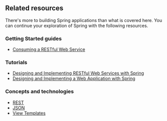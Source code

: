 ## Related resources

There's more to building Spring applications than what is covered here. You can continue your exploration of Spring with the following resources.

### Getting Started guides

* [Consuming a RESTful Web Service][gs-consuming-rest]

[gs-consuming-rest]: /guides/gs/consuming-rest/

### Tutorials

* [Designing and Implementing RESTful Web Services with Spring][tut-rest]
* [Designing and Implementing a Web Application with Spring][tut-web]

[tut-rest]: /guides/tutorials/rest
[tut-web]: /guides/tutorials/web

### Concepts and technologies

* [REST][u-rest]
* [JSON][u-json]
* [View Templates][u-view-templates]

[u-rest]: /understanding/REST
[u-json]: /understanding/JSON
[u-view-templates]: /understanding/view-templates
